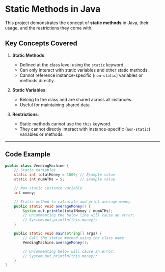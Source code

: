 # Static Methods in Java

This project demonstrates the concept of **static methods** in Java, their usage, and the restrictions they come with.

## Key Concepts Covered
1. **Static Methods**:
   - Defined at the class level using the `static` keyword.
   - Can only interact with static variables and other static methods.
   - Cannot reference instance-specific (`non-static`) variables or methods directly.

2. **Static Variables**:
   - Belong to the class and are shared across all instances.
   - Useful for maintaining shared data.

3. **Restrictions**:
   - Static methods cannot use the `this` keyword.
   - They cannot directly interact with instance-specific (`non-static`) variables or methods.

---

## Code Example

```java
public class VendingMachine {
    // Static variables
    static int totalMoney = 1000; // Example value
    static int numATMs = 5;       // Example value

    // Non-static instance variable
    int money;

    // Static method to calculate and print average money
    public static void averageMoney() {
        System.out.println(totalMoney / numATMs);
        // Uncommenting the below line will cause an error:
        // System.out.println(this.money);
    }

    public static void main(String[] args) {
        // Call the static method using the class name
        VendingMachine.averageMoney();

        // Uncommenting below will cause an error:
        // System.out.println(this.money);
    }
}
